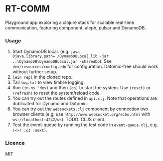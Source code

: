 # RT-COMM

Playground app exploring a clojure stack for scalable real-time communication, featuring component, aleph, pulsar and DynamoDB.

### Usage

1. Start DynamoDB local. (e.g. `java -Djava.library.path=./DynamoDBLocal_lib -jar ..\DynamoDB\DynamoDBLocal.jar -sharedDb`). See `dev/resources/config.edn` for configuration. Datomic-free should work without further setup.
2. `lein repl` in the cloned repo.
3. Tail `log.txt` to view timbre logging.
4. Run `(in-ns 'dev)` and then `(go)` to start the system. Use `(reset)` or `(refresh)` to reset the system/reload code.
5. You can try out the routes defined in `api.clj`. Note that operations are dublicated for Dynamo and Datomic.
6. You can try out the `websockets.clj` component by connection two browser clients (e.g. use `http://www.websocket.org/echo.html` with `ws://localhost:4242/ws`). TODO: CLJS client.
7. Test the event-queue by running the test code in `event-queue.clj`, e.g. `(<>! :c3 :next)`.


### Licence

MIT


